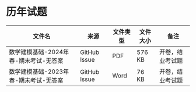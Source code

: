# 历年试题

文件名|来源 | 文件类型|文件大小|备注
---|--|------|-------|---
数学建模基础-2024年春-期末考试-无答案|GitHub Issue|PDF|576 KB|开卷，结业考试题
数学建模基础-2023年春-期末考试-无答案|GitHub Issue|Word|76 KB|开卷，结业考试题
